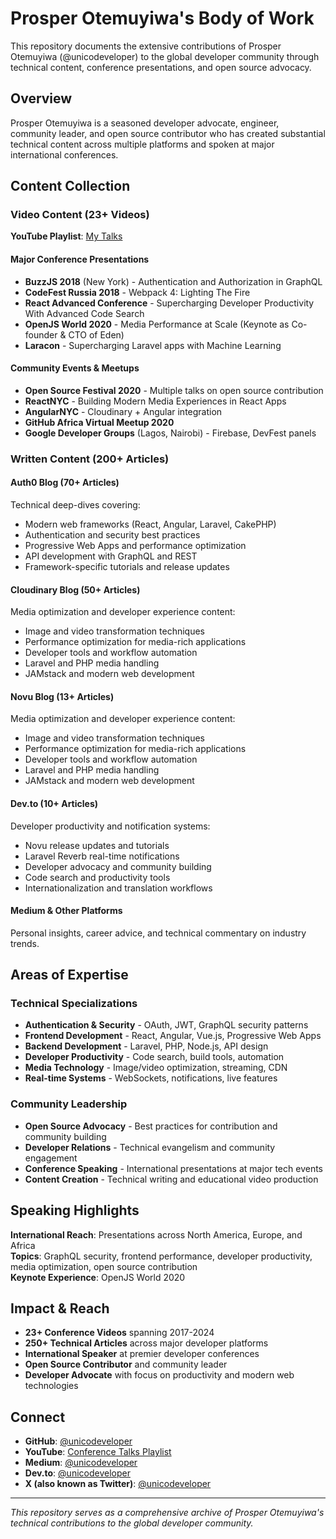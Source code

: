 # Prosper Otemuyiwa's Body of Work

This repository documents the extensive contributions of Prosper Otemuyiwa (@unicodeveloper) to the global developer community through technical content, conference presentations, and open source advocacy.

## Overview

Prosper Otemuyiwa is a seasoned developer advocate, engineer, community leader, and open source contributor who has created substantial technical content across multiple platforms and spoken at major international conferences.

## Content Collection

### Video Content (23+ Videos)
**YouTube Playlist**: [My Talks](https://www.youtube.com/playlist?list=PL09Bd0cbmz3QAh8CUCfV8nwoJWcjLfZM6)

#### Major Conference Presentations
- **BuzzJS 2018** (New York) - Authentication and Authorization in GraphQL
- **CodeFest Russia 2018** - Webpack 4: Lighting The Fire
- **React Advanced Conference** - Supercharging Developer Productivity With Advanced Code Search
- **OpenJS World 2020** - Media Performance at Scale (Keynote as Co-founder & CTO of Eden)
- **Laracon** - Supercharging Laravel apps with Machine Learning

#### Community Events & Meetups
- **Open Source Festival 2020** - Multiple talks on open source contribution
- **ReactNYC** - Building Modern Media Experiences in React Apps
- **AngularNYC** - Cloudinary + Angular integration
- **GitHub Africa Virtual Meetup 2020**
- **Google Developer Groups** (Lagos, Nairobi) - Firebase, DevFest panels

### Written Content (200+ Articles)

#### Auth0 Blog (70+ Articles)
Technical deep-dives covering:
- Modern web frameworks (React, Angular, Laravel, CakePHP)
- Authentication and security best practices
- Progressive Web Apps and performance optimization
- API development with GraphQL and REST
- Framework-specific tutorials and release updates

#### Cloudinary Blog (50+ Articles)
Media optimization and developer experience content:
- Image and video transformation techniques
- Performance optimization for media-rich applications
- Developer tools and workflow automation
- Laravel and PHP media handling
- JAMstack and modern web development

#### Novu Blog (13+ Articles)
Media optimization and developer experience content:
- Image and video transformation techniques
- Performance optimization for media-rich applications
- Developer tools and workflow automation
- Laravel and PHP media handling
- JAMstack and modern web development


#### Dev.to (10+ Articles)
Developer productivity and notification systems:
- Novu release updates and tutorials
- Laravel Reverb real-time notifications
- Developer advocacy and community building
- Code search and productivity tools
- Internationalization and translation workflows

#### Medium & Other Platforms
Personal insights, career advice, and technical commentary on industry trends.

## Areas of Expertise

### Technical Specializations
- **Authentication & Security** - OAuth, JWT, GraphQL security patterns
- **Frontend Development** - React, Angular, Vue.js, Progressive Web Apps
- **Backend Development** - Laravel, PHP, Node.js, API design
- **Developer Productivity** - Code search, build tools, automation
- **Media Technology** - Image/video optimization, streaming, CDN
- **Real-time Systems** - WebSockets, notifications, live features

### Community Leadership
- **Open Source Advocacy** - Best practices for contribution and community building
- **Developer Relations** - Technical evangelism and community engagement
- **Conference Speaking** - International presentations at major tech events
- **Content Creation** - Technical writing and educational video production

## Speaking Highlights

**International Reach**: Presentations across North America, Europe, and Africa  
**Topics**: GraphQL security, frontend performance, developer productivity, media optimization, open source contribution  
**Keynote Experience**: OpenJS World 2020

## Impact & Reach

- **23+ Conference Videos** spanning 2017-2024
- **250+ Technical Articles** across major developer platforms
- **International Speaker** at premier developer conferences
- **Open Source Contributor** and community leader
- **Developer Advocate** with focus on productivity and modern web technologies

## Connect

- **GitHub**: [@unicodeveloper](https://github.com/unicodeveloper)
- **YouTube**: [Conference Talks Playlist](https://www.youtube.com/playlist?list=PL09Bd0cbmz3QAh8CUCfV8nwoJWcjLfZM6)
- **Medium**: [@unicodeveloper](https://medium.com/@unicodeveloper)
- **Dev.to**: [@unicodeveloper](https://dev.to/unicodeveloper)
- **X (also known as Twitter)**: [@unicodeveloper](https://x.com/unicodeveloper)

---

*This repository serves as a comprehensive archive of Prosper Otemuyiwa's technical contributions to the global developer community.*